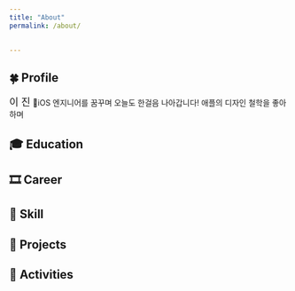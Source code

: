 ```yaml
---
title: "About"
permalink: /about/

  
---
```


## 🍀 Profile
<span style="font-size: large">이 진</span>
iOS 엔지니어를 꿈꾸며 오늘도 한걸음 나아갑니다!
애플의 디자인 철학을 좋아하며 

## 🎓 Education


## 🎞 Career


## 🎯 Skill


## 🚀 Projects


## 🎒 Activities
